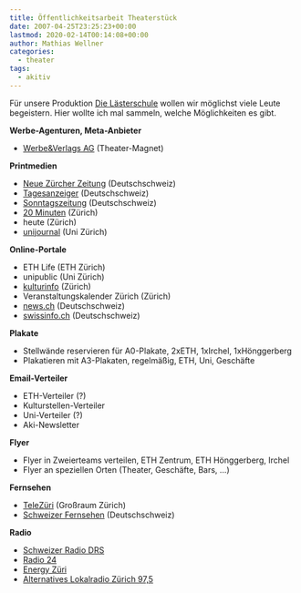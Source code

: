 ```yaml
---
title: Öffentlichkeitsarbeit Theaterstück
date: 2007-04-25T23:25:23+00:00
lastmod: 2020-02-14T00:14:08+00:00
author: Mathias Wellner
categories:
  - theater
tags:
  - akitiv
---
```

Für unsere Produktion [Die Lästerschule](http://www.aki.ethz.ch/akitiv/) wollen wir möglichst viele Leute begeistern. Hier wollte ich mal sammeln, welche Möglichkeiten es gibt.

**Werbe-Agenturen, Meta-Anbieter**

  * [Werbe&Verlags AG](http://www.werbeverlagsag.ch) (Theater-Magnet)

**Printmedien**

  * [Neue Zürcher Zeitung](http://www.nzz.ch/index.html) (Deutschschweiz)
  * [Tagesanzeiger](http://www.tagesanzeiger.ch/) (Deutschschweiz)
  * [Sonntagszeitung](http://www.sonntagszeitung.ch) (Deutschschweiz)
  * [20 Minuten](http://www.20min.ch/) (Zürich)
  * heute (Zürich)
  * [unijournal](http://www.unicom.uzh.ch/publications/unijournal.html) (Uni Zürich)

**Online-Portale**

  * ETH Life (ETH Zürich)
  * unipublic (Uni Zürich)
  * [kulturinfo](http://www.kulturinfo.ch) (Zürich)
  * Veranstaltungskalender Zürich (Zürich)
  * [news.ch](http://www.news.ch) (Deutschschweiz)
  * [swissinfo.ch](http://www.swissinfo.org/) (Deutschschweiz)

**Plakate**

  * Stellwände reservieren für A0-Plakate, 2xETH, 1xIrchel, 1xHönggerberg
  * Plakatieren mit A3-Plakaten, regelmäßig, ETH, Uni, Geschäfte

**Email-Verteiler**

  * ETH-Verteiler (?)
  * Kulturstellen-Verteiler
  * Uni-Verteiler (?)
  * Aki-Newsletter

**Flyer**

  * Flyer in Zweierteams verteilen, ETH Zentrum, ETH Hönggerberg, Irchel
  * Flyer an speziellen Orten (Theater, Geschäfte, Bars, &#8230;)

**Fernsehen**

  * [TeleZüri](http://www.telezueri.ch/) (Großraum Zürich)
  * [Schweizer Fernsehen](http://www.sf.tv/) (Deutschschweiz)

**Radio**

  * [Schweizer Radio DRS](http://www.drs.ch/)
  * [Radio 24](http://www.radio24.ch)
  * [Energy Züri](http://www.energyzueri.ch)
  * [Alternatives Lokalradio Zürich 97,5](http://www.lora.ch)